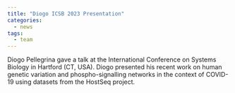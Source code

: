 ```yaml
---
title: "Diogo ICSB 2023 Presentation"
categories:
  - news
tags:
  - team
---
```


Diogo Pellegrina gave a talk at the International Conference on Systems Biology in Hartford (CT, USA). Diogo presented his recent work on human genetic variation and phospho-signalling networks in the context of COVID-19 using datasets from the HostSeq project.
